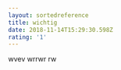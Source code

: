 ```yaml
---
layout: sortedreference
title: wichtig
date: 2018-11-14T15:29:30.598Z
rating: '1'
---
```

wvev wrrwr rw
